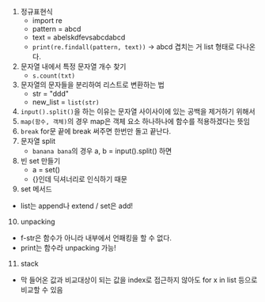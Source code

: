 1. 정규표현식
   - import re
   - pattern = abcd
   - text = abelskdfevsabcdabcd
   - `print(re.findall(pattern, text))` -> abcd 겹치는 거 list 형태로 다나온다.
2. 문자열 내에서 특정 문자열 개수 찾기
   - `s.count(txt)`
3. 문자열의 문자들을 분리하여 리스트로 변환하는 법
   - str = "ddd"
   - new_list = `list(str)`
4. `input().split()`을 하는 이유는 문자열 사이사이에 있는 공백을 제거하기 위해서
5. `map(함수, 객체)`의 경우 map은 객체 요소 하나하나에 함수를 적용하겠다는 뜻임
6. `break` for문 끝에 break 써주면 한번만 돌고 끝난다.
7. 문자열 split
   - `banana bana`의 경우 a, b = input().split() 하면 
8. 빈 set 만들기
   - a = set()
   - {}인데 딕셔너리로 인식하기 때문
9.  set 메서드
   - list는 append나 extend / set은 add!
10. unpacking
   - f-str은 함수가 아니라 내부에서 언패킹을 할 수 없다. 
   - print는 함수라 unpacking 가능!
11. stack
   - 막 들어온 값과 비교대상이 되는 값을 index로 접근하지 않아도 for x in list 등으로 비교할 수 있음 